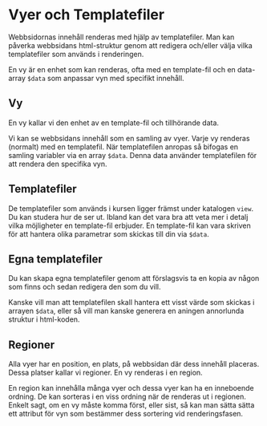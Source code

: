 Vyer och Templatefiler
=========================

Webbsidornas innehåll renderas med hjälp av templatefiler. Man kan påverka webbsidans html-struktur genom att redigera och/eller välja vilka templatefiler som används i renderingen.

En vy är en enhet som kan renderas, ofta med en template-fil och en data-array `$data` som anpassar vyn med specifikt innehåll.



Vy
-------------------------

En vy kallar vi den enhet av en template-fil och tillhörande data.

Vi kan se webbsidans innehåll som en samling av vyer. Varje vy renderas (normalt) med en templatefil. När templatefilen anropas så bifogas en samling variabler via en array `$data`. Denna data använder templatefilen för att rendera den specifika vyn.



Templatefiler
-------------------------

De templatefiler som används i kursen ligger främst under katalogen `view`. Du kan studera hur de ser ut. Ibland kan det vara bra att veta mer i detalj vilka möjligheter en template-fil erbjuder. En template-fil kan vara skriven för att hantera olika parametrar som skickas till din via `$data`.



Egna templatefiler
-------------------------

Du kan skapa egna templatefiler genom att förslagsvis ta en kopia av någon som finns och sedan redigera den som du vill.

Kanske vill man att templatefilen skall hantera ett visst värde som skickas i arrayen `$data`, eller så vill man kanske generera en aningen annorlunda struktur i html-koden.



Regioner
-------------------------

Alla vyer har en position, en plats, på webbsidan där dess innehåll placeras. Dessa platser kallar vi regioner. En vy renderas i en region.

En region kan innehålla många vyer och dessa vyer kan ha en inneboende ordning. De kan sorteras i en viss ordning när de renderas ut i regionen. Enkelt sagt, om en vy måste komma först, eller sist, så kan man sätta sätta ett attribut för vyn som bestämmer dess sortering vid renderingsfasen.
